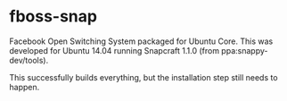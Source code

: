 # fboss-snap
Facebook Open Switching System packaged for Ubuntu Core. This was developed for
Ubuntu 14.04 running Snapcraft 1.1.0 (from ppa:snappy-dev/tools).

This successfully builds everything, but the installation step still needs to
happen.
